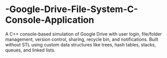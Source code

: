 # -Google-Drive-File-System-C-Console-Application
A C++ console-based simulation of Google Drive with user login, file/folder management, version control, sharing, recycle bin, and notifications. Built without STL using custom data structures like trees, hash tables, stacks, queues, and linked lists.
